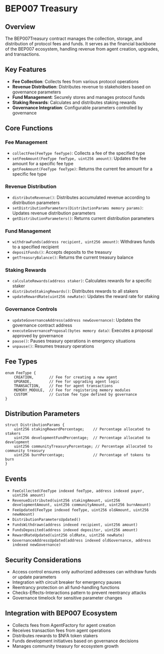 # BEP007 Treasury

## Overview
The BEP007Treasury contract manages the collection, storage, and distribution of protocol fees and funds. It serves as the financial backbone of the BEP007 ecosystem, handling revenue from agent creation, upgrades, and transactions.

## Key Features
- **Fee Collection**: Collects fees from various protocol operations
- **Revenue Distribution**: Distributes revenue to stakeholders based on governance parameters
- **Fund Management**: Securely stores and manages protocol funds
- **Staking Rewards**: Calculates and distributes staking rewards
- **Governance Integration**: Configurable parameters controlled by governance

## Core Functions

### Fee Management
- `collectFee(FeeType feeType)`: Collects a fee of the specified type
- `setFeeAmount(FeeType feeType, uint256 amount)`: Updates the fee amount for a specific fee type
- `getFeeAmount(FeeType feeType)`: Returns the current fee amount for a specific fee type

### Revenue Distribution
- `distributeRevenue()`: Distributes accumulated revenue according to distribution parameters
- `setDistributionParameters(DistributionParams memory params)`: Updates revenue distribution parameters
- `getDistributionParameters()`: Returns current distribution parameters

### Fund Management
- `withdrawFunds(address recipient, uint256 amount)`: Withdraws funds to a specified recipient
- `depositFunds()`: Accepts deposits to the treasury
- `getTreasuryBalance()`: Returns the current treasury balance

### Staking Rewards
- `calculateRewards(address staker)`: Calculates rewards for a specific staker
- `distributeStakingRewards()`: Distributes rewards to all stakers
- `updateRewardRate(uint256 newRate)`: Updates the reward rate for staking

### Governance Controls
- `updateGovernanceAddress(address newGovernance)`: Updates the governance contract address
- `executeGovernanceProposal(bytes memory data)`: Executes a proposal approved by governance
- `pause()`: Pauses treasury operations in emergency situations
- `unpause()`: Resumes treasury operations

## Fee Types
```solidity
enum FeeType {
    CREATION,       // Fee for creating a new agent
    UPGRADE,        // Fee for upgrading agent logic
    TRANSACTION,    // Fee for agent transactions
    MEMORY_MODULE,  // Fee for registering memory modules
    CUSTOM          // Custom fee type defined by governance
}
```

## Distribution Parameters
```solidity
struct DistributionParams {
    uint256 stakingRewardPercentage;    // Percentage allocated to stakers
    uint256 developmentFundPercentage;  // Percentage allocated to development
    uint256 communityTreasuryPercentage; // Percentage allocated to community treasury
    uint256 burnPercentage;             // Percentage of tokens to burn
}
```

## Events
- `FeeCollected(FeeType indexed feeType, address indexed payer, uint256 amount)`
- `RevenueDistributed(uint256 stakingAmount, uint256 developmentAmount, uint256 communityAmount, uint256 burnAmount)`
- `FeeUpdated(FeeType indexed feeType, uint256 oldAmount, uint256 newAmount)`
- `DistributionParametersUpdated()`
- `FundsWithdrawn(address indexed recipient, uint256 amount)`
- `FundsDeposited(address indexed depositor, uint256 amount)`
- `RewardRateUpdated(uint256 oldRate, uint256 newRate)`
- `GovernanceAddressUpdated(address indexed oldGovernance, address indexed newGovernance)`

## Security Considerations
- Access control ensures only authorized addresses can withdraw funds or update parameters
- Integration with circuit breaker for emergency pauses
- Reentrancy protection on all fund-handling functions
- Checks-Effects-Interactions pattern to prevent reentrancy attacks
- Governance timelock for sensitive parameter changes

## Integration with BEP007 Ecosystem
- Collects fees from AgentFactory for agent creation
- Receives transaction fees from agent operations
- Distributes rewards to $NFA token stakers
- Funds development initiatives based on governance decisions
- Manages community treasury for ecosystem growth
